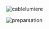 ![cablelumiere](https://user-images.githubusercontent.com/112189073/236237181-4cabd4a9-a21e-449c-9645-53ed35968ff9.png)

![preparsation](https://user-images.githubusercontent.com/112189073/236237202-2cda26a3-a894-4b0f-8179-c9bb06b59c09.jpg)
